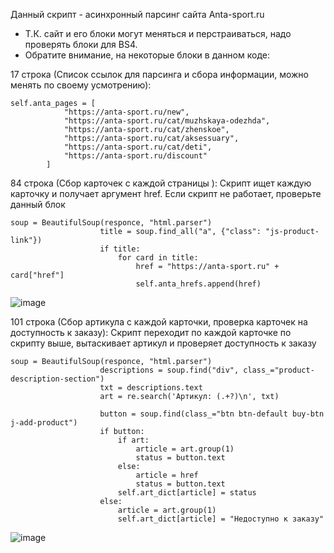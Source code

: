 Данный скрипт - асинхронный парсинг сайта Anta-sport.ru


- Т.К. сайт и его блоки могут меняться и перстраиваться, надо проверять блоки для BS4.
- Обратите внимание, на некоторые блоки в данном коде:

17 строка (Список ссылок для парсинга и сбора информации, можно менять по своему усмотрению):
~~~
self.anta_pages = [
            "https://anta-sport.ru/new",
            "https://anta-sport.ru/cat/muzhskaya-odezhda",
            "https://anta-sport.ru/cat/zhenskoe",
            "https://anta-sport.ru/cat/aksessuary",
            "https://anta-sport.ru/cat/deti",
            "https://anta-sport.ru/discount"
        ]
~~~

84 строка (Сбор карточек с каждой страницы ):
Скрипт ищет каждую карточку и получает аргумент href. Если скрипт не работает, проверьте данный блок

~~~
soup = BeautifulSoup(responce, "html.parser")
                    title = soup.find_all("a", {"class": "js-product-link"})
                    if title:
                        for card in title:
                            href = "https://anta-sport.ru" + card["href"]
                            self.anta_hrefs.append(href)
~~~

![image](https://github.com/val-era/Anta_Sport_Parser/assets/115217591/307e43e5-dabb-4ff2-a11b-7db255a439bc)

101 строка (Сбор артикула с каждой карточки, проверка карточек на доступность к заказу):
Скрипт переходит по каждой карточке по скрипту выше, вытаскивает артикул и проверяет доступность к заказу

~~~
soup = BeautifulSoup(responce, "html.parser")
                    descriptions = soup.find("div", class_="product-description-section")
                    txt = descriptions.text
                    art = re.search('Артикул: (.+?)\n', txt)

                    button = soup.find(class_="btn btn-default buy-btn j-add-product")
                    if button:
                        if art:
                            article = art.group(1)
                            status = button.text
                        else:
                            article = href
                            status = button.text
                        self.art_dict[article] = status
                    else:
                        article = art.group(1)
                        self.art_dict[article] = "Недоступно к заказу"
~~~

![image](https://github.com/val-era/Anta_Sport_Parser/assets/115217591/ebc25951-db4c-41fb-86da-1a56bec0e096)
